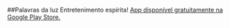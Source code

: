 ##Palavras da luz
Entretenimento espírita! [App disponível gratuitamente na Google Play Store.](https://play.google.com/store/apps/details?id=br.com.palavrasdaluz)
